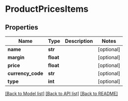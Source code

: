 # ProductPricesItems

## Properties
Name | Type | Description | Notes
------------ | ------------- | ------------- | -------------
**name** | **str** |  | [optional] 
**margin** | **float** |  | [optional] 
**price** | **float** |  | [optional] 
**currency_code** | **str** |  | [optional] 
**type** | **int** |  | [optional] 

[[Back to Model list]](../README.md#documentation-for-models) [[Back to API list]](../README.md#documentation-for-api-endpoints) [[Back to README]](../README.md)


